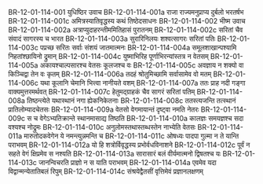 BR-12-01-114-001  युधिष्ठिर उवाच
BR-12-01-114-001a राजा राज्यमनुप्राप्य दुर्बलो भरतर्षभ
BR-12-01-114-001c अमित्रस्यातिवृद्धस्य कथं तिष्ठेदसाधनः
BR-12-01-114-002  भीष्म उवाच
BR-12-01-114-002a अत्राप्युदाहरन्तीममितिहासं पुरातनम्
BR-12-01-114-002c सरितां चैव संवादं सागरस्य च भारत
BR-12-01-114-003a सुरारिनिलयः शश्वत्सागरः सरितां पतिः
BR-12-01-114-003c पप्रच्छ सरितः सर्वाः संशयं जातमात्मनः
BR-12-01-114-004a समूलशाखान्पश्यामि निहतांश्छायिनो द्रुमान्
BR-12-01-114-004c युष्माभिरिह पूर्णाभिरन्यांस्तत्र न वेतसम्
BR-12-01-114-005a अकायश्चाल्पसारश्च वेतसः कूलजश्च वः
BR-12-01-114-005c अवज्ञाय न शक्यो वा किञ्चिद्वा तेन वः कृतम्
BR-12-01-114-006a तदहं श्रोतुमिच्छामि सर्वासामेव वो मतम्
BR-12-01-114-006c यथा कूलानि चेमानि भित्त्वा नानीयते वशम्
BR-12-01-114-007a ततः प्राह नदी गङ्गा वाक्यमुत्तरमर्थवत्
BR-12-01-114-007c हेतुमद्ग्राहकं चैव सागरं सरितां पतिम्
BR-12-01-114-008a तिष्ठन्त्येते यथास्थानं नगा ह्येकनिकेतनाः
BR-12-01-114-008c ततस्त्यजन्ति तत्स्थानं प्रातिलोम्यादचेतसः
BR-12-01-114-009a वेतसो वेगमायान्तं दृष्ट्वा नमति नेतरः
BR-12-01-114-009c स च वेगेऽभ्यतिक्रान्ते स्थानमासाद्य तिष्ठति
BR-12-01-114-010a कालज्ञः समयज्ञश्च सदा वश्यश्च नोद्रुमः
BR-12-01-114-010c अनुलोमस्तथास्तब्धस्तेन नाभ्येति वेतसः
BR-12-01-114-011a मारुतोदकवेगेन ये नमन्त्युन्नमन्ति च
BR-12-01-114-011c ओषध्यः पादपा गुल्मा न ते यान्ति पराभवम्
BR-12-01-114-012a यो हि शत्रोर्विवृद्धस्य प्रभोर्वधविनाशने
BR-12-01-114-012c पूर्वं न सहते वेगं क्षिप्रमेव स नश्यति
BR-12-01-114-013a सारासारं बलं वीर्यमात्मनो द्विषतश्च यः
BR-12-01-114-013c जानन्विचरति प्राज्ञो न स याति पराभवम्
BR-12-01-114-014a एवमेव यदा विद्वान्मन्येतातिबलं रिपुम्
BR-12-01-114-014c संश्रयेद्वैतसीं वृत्तिमेवं प्रज्ञानलक्षणम्

